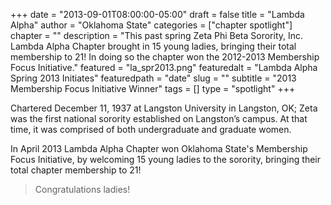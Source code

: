 +++
date = "2013-09-01T08:00:00-05:00"
draft = false
title = "Lambda Alpha"
author = "Oklahoma State"
categories = ["chapter spotlight"]
chapter = ""
description = "This past spring Zeta Phi Beta Sorority, Inc. Lambda Alpha Chapter brought in 15 young ladies, bringing their total membership to 21! In doing so the chapter won the 2012-2013 Membership Focus Initiative."
featured = "la_spr2013.png"
featuredalt = "Lambda Alpha Spring 2013 Initiates"
featuredpath = "date"
slug = ""
subtitle = "2013 Membership Focus Initiative Winner"
tags = []
type = "spotlight"
+++

Chartered December 11, 1937 at Langston University in Langston, OK; Zeta was the first national sorority established on Langston’s campus. At that time, it was comprised of both undergraduate and graduate women. 

In April 2013 Lambda Alpha Chapter won Oklahoma State's Membership Focus Initiative, by welcoming 15 young ladies to the sorority, bringing their total chapter membership to 21! 

> Congratulations ladies! 